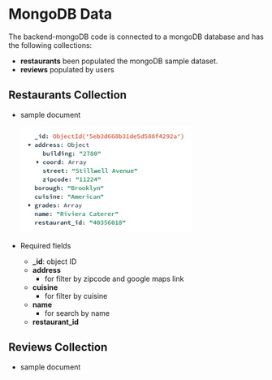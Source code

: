 # MongoDB Data
The backend-mongoDB code is connected to a mongoDB database and has the following collections:
- __restaurants__ been populated the mongoDB sample dataset.
- __reviews__ populated by users 

## Restaurants Collection
- sample document 

    ![sample restaurant document](./imgs/resto_doc_mongo.png)

- Required fields
    - **_id**: object ID
    - **address** 
        - for filter by zipcode and google maps link
    - **cuisine** 
        - for filter by cuisine
    - **name**
        - for search by name
    - **restaurant_id**

## Reviews Collection
- sample document
